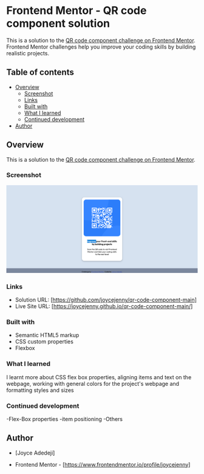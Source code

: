 # Frontend Mentor - QR code component solution

This is a solution to the [QR code component challenge on Frontend Mentor](https://www.frontendmentor.io/challenges/qr-code-component-iux_sIO_H). Frontend Mentor challenges help you improve your coding skills by building realistic projects.

## Table of contents

- [Overview](#overview)
  - [Screenshot](#screenshot)
  - [Links](#links)
  - [Built with](#built-with)
  - [What I learned](#what-i-learned)
  - [Continued development](#continued-development)
- [Author](#author)

## Overview

This is a solution to the [QR code component challenge on Frontend Mentor](https://www.frontendmentor.io/challenges/qr-code-component-iux_sIO_H).

### Screenshot

![](./screenshot.png)

### Links

- Solution URL: [https://github.com/joycejenny/qr-code-component-main]
- Live Site URL: [https://joycejenny.github.io/qr-code-component-main/]

### Built with

- Semantic HTML5 markup
- CSS custom properties
- Flexbox

### What I learned

I learnt more about CSS flex box properties, aligning items and text on the webpage, working with general colors for the project's webpage and formatting styles and sizes

### Continued development

-Flex-Box properties
-item positioning
-Others

## Author

- [Joyce Adedeji]

- Frontend Mentor - [https://www.frontendmentor.io/profile/joycejenny]
